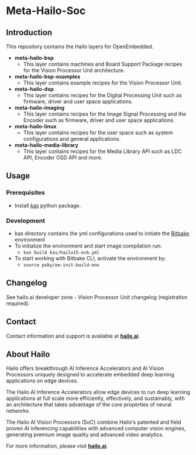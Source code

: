 # Meta-Hailo-Soc #


## Introduction

This repository contains the Hailo layers for OpenEmbedded.

-   **meta-hailo-bsp**
	- This layer contains machines and Board Support Package recipes for the Vision Processor Unit architecture.
- **meta-hailo-bsp-examples**
	- This layer contains example recipes for the Vision Processor Unit.
- **meta-hailo-dsp**
	- This layer contains recipes for the Digital Processing Unit such as firmware, driver and user space applications.
- **meta-hailo-imaging**
	- This layer contains recipes for the Image Signal Processing and the Encoder such as firmware, driver and user space applications.
- **meta-hailo-linux**
 	- This layer contains recipes for the user space such as system configurations and general applications.
- **meta-hailo-media-library**
	- This layer contains recipes for the Media Library API such as LDC API, Encoder OSD API and more.

## Usage
### Prerequisites
	
- Install [kas](https://pypi.org/project/kas/) python package.
### Development
- kas directory contains the yml configurations used to initiate the [Bitbake](https://docs.yoctoproject.org/bitbake/) environment 
- To initialize the environment and start image compilation run: 
	- `kas build kas/hailo15-evb.yml`
- To start working with Bitbake CLI, activate the environment by:
	- `source poky/oe-init-build-env`

## Changelog

See hailo.ai developer zone - Vision Processor Unit changelog (registration required).

## Contact

Contact information and support is available at [**hailo.ai**](https://hailo.ai/contact-us/).

## About Hailo

Hailo offers breakthrough AI Inference Accelerators and AI Vision Processors uniquely designed to accelerate embedded deep learning applications on edge devices.

The Hailo AI Inference Accelerators allow edge devices to run deep learning applications at full scale more efficiently, effectively, and sustainably, with an architecture that takes advantage of the core properties of neural networks.

The Hailo AI Vision Processors (SoC) combine Hailo's patented and field proven AI inferencing capabilities with advanced computer vision engines, generating premium image quality and advanced video analytics.

For more information, please visit [**hailo.ai**](https://hailo.ai/).

